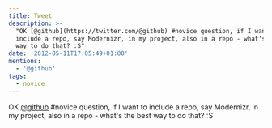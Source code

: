 ```yaml
---
title: Tweet
description: >-
  "OK [@github](https://twitter.com/@github) #novice question, if I want to
  include a repo, say Modernizr, in my project, also in a repo - what's the best
  way to do that? :S"
date: '2012-05-11T17:05:49+01:00'
mentions:
  - '@github'
tags:
  - novice
---
```

OK [@github](https://twitter.com/@github) #novice question, if I want to include a repo, say Modernizr, in my project, also in a repo - what's the best way to do that? :S
